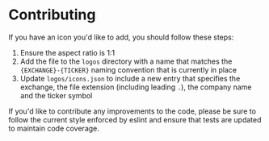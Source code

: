 Contributing
============
If you have an icon you'd like to add, you should follow these steps:

1. Ensure the aspect ratio is 1:1
2. Add the file to the `logos` directory with a name that matches the `{EXCHANGE}-{TICKER}` naming convention that is currently in place
3. Update `logos/icons.json` to include a new entry that specifies the exchange, the file extension (including leading `.`), the company name and the ticker symbol

If you'd like to contribute any improvements to the code, please be sure to follow the current style enforced by eslint and ensure that tests are updated to maintain code coverage.